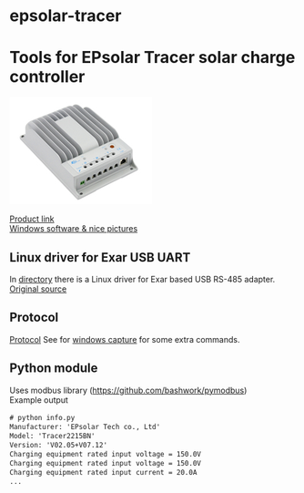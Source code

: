# epsolar-tracer
Tools for EPsolar Tracer solar charge controller
================================================
![Top](img/epsolar_tracer_bn.jpg)

[Product link](http://www.epsolarpv.com/en/index.php/Product/pro_content/id/573/am_id/136)  
[Windows software & nice pictures](http://gwl-power.tumblr.com/tagged/tracer)

Linux driver for Exar USB UART
------------------------------
In [directory](xr_usb_serial_common-1a) there is a Linux driver for Exar based USB RS-485 adapter.  
[Original source](https://www.exar.com/common/content/default.aspx?id=10296)

Protocol
--------
[Protocol](http://www.solar-elektro.cz/data/dokumenty/1733_modbus_protocol.pdf)
See for [windows capture](archive/epsolar.txt) for some extra commands.

Python module
-------------
Uses modbus library (https://github.com/bashwork/pymodbus)  
Example output
```
# python info.py 
Manufacturer: 'EPsolar Tech co., Ltd'
Model: 'Tracer2215BN'
Version: 'V02.05+V07.12'
Charging equipment rated input voltage = 150.0V
Charging equipment rated input voltage = 150.0V
Charging equipment rated input current = 20.0A
...
```
